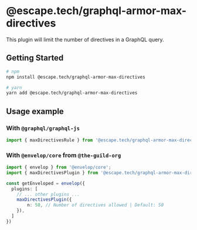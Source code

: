 # @escape.tech/graphql-armor-max-directives

This plugin will limit the number of directives in a GraphQL query.

## Getting Started

```bash
# npm
npm install @escape.tech/graphql-armor-max-directives

# yarn
yarn add @escape.tech/graphql-armor-max-directives
```

## Usage example

### With `@graphql/graphql-js`

```typescript
import { maxDirectivesRule } from '@escape.tech/graphql-armor-max-directives';
```

### With `@envelop/core` from `@the-guild-org`

```typescript
import { envelop } from '@envelop/core';
import { maxDirectivesPlugin } from '@escape.tech/graphql-armor-max-directives';

const getEnveloped = envelop({
  plugins: [
    // ... other plugins ...
    maxDirectivesPlugin({
        n: 50, // Number of directives allowed | Default: 50
    }),
  ]
})
```

